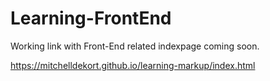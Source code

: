 # Learning-FrontEnd
Working link with Front-End  related indexpage coming soon.

https://mitchelldekort.github.io/learning-markup/index.html
